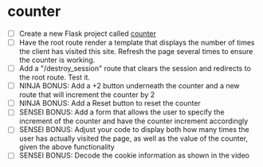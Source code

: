 # counter

- [ ] Create a new Flask project called [counter](counter_flask/CHECKLIST.md)
- [ ] Have the root route render a template that displays the number of times the client has visited this site. Refresh the page several times to ensure the counter is working.
- [ ] Add a "/destroy_session" route that clears the session and redirects to the root route. Test it.
- [ ] NINJA BONUS: Add a +2 button underneath the counter and a new route that will increment the counter by 2
- [ ] NINJA BONUS: Add a Reset button to reset the counter
- [ ] SENSEI BONUS: Add a form that allows the user to specify the increment of the counter and have the counter increment accordingly
- [ ] SENSEI BONUS: Adjust your code to display both how many times the user has actually visited the page, as well as the value of the counter, given the above functionality
- [ ] SENSEI BONUS: Decode the cookie information as shown in the video